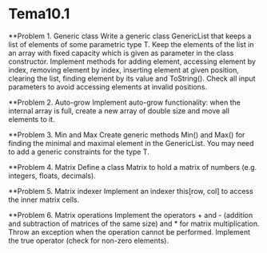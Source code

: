 # Tema10.1

**Problem 1. Generic class
Write a generic class GenericList<T> that keeps a list of elements of some parametric type T.
Keep the elements of the list in an array with fixed capacity which is given as parameter in the class constructor.
Implement methods for adding element, accessing element by index, removing element by index, inserting element at given position, clearing the list, finding element by its value and ToString().
Check all input parameters to avoid accessing elements at invalid positions.
  
**Problem 2. Auto-grow
Implement auto-grow functionality: when the internal array is full, create a new array of double size and move all elements to it.

**Problem 3. Min and Max
Create generic methods Min<T>() and Max<T>() for finding the minimal and maximal element in the GenericList<T>.
You may need to add a generic constraints for the type T.
  
**Problem 4. Matrix
Define a class Matrix<T> to hold a matrix of numbers (e.g. integers, floats, decimals).
  
**Problem 5. Matrix indexer
Implement an indexer this[row, col] to access the inner matrix cells.

**Problem 6. Matrix operations
Implement the operators + and - (addition and subtraction of matrices of the same size) and * for matrix multiplication.
Throw an exception when the operation cannot be performed.
Implement the true operator (check for non-zero elements).
